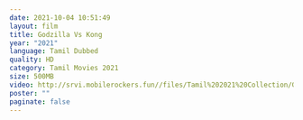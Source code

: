```yaml
---
date: 2021-10-04 10:51:49
layout: film
title: Godzilla Vs Kong
year: "2021"
language: Tamil Dubbed
quality: HD
category: Tamil Movies 2021
size: 500MB
video: http://srvi.mobilerockers.fun//files/Tamil%202021%20Collection/Godzilla%20Vs%20Kong%20(2021)HDRip/Godzilla%20Vs%20Kong%20(2021)HDRip%20Full%20Movies/Godzilla%20Vs%20Kong%20(2021)HDRip/Godzilla%20Vs%20Kong%20(2021)hdrip%20Single%20Part.mp4
poster: ""
paginate: false
---
```


